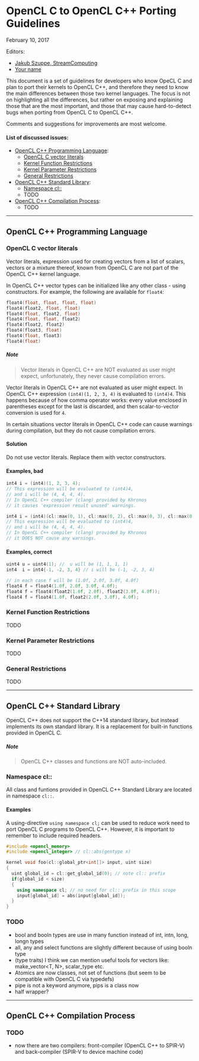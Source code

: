 # <a name="title"></a>OpenCL C to OpenCL C++ Porting Guidelines

February 10, 2017

Editors:

* [Jakub Szuppe, StreamComputing](https://streamcomputing.eu/)
* [Your name](#)

This document is a set of guidelines for developers who know OpeCL C and plan to
port their kernels to OpenCL C++, and therefore they need to know the main
differences between those two kernel languages.
The focus is not on highlighting all the differences, but rather on exposing
and explaining those that are the most important, and those that may cause
hard-to-detect bugs when porting from OpenCL C to OpenCL C++.

Comments and suggestions for improvements are most welcome.

#### List of discussed issues:

* [OpenCL C++ Programming Language](#C-OpenCLCXX):
  * [OpenCL C vector literals](#C-OpenCLCXX-S-VectorLiterals)
  * [Kernel Function Restrictions](#C-OpenCLCXX-S-KernelRestrictions)
  * [Kernel Parameter Restrictions](#C-OpenCLCXX-S-KernelParamsRestrictions)
  * [General Restrictions](#C-OpenCLCXX-S-GeneralRestrictions)
* [OpenCL C++ Standard Library](#C-OpenCLCXXSTL):
  * [Namespace cl::](#C-OpenCLCXXSTL-S-NamespaceCL)
  * TODO
* [OpenCL C++ Compilation Process](#C-OpenCLCXXCompilation):
  * TODO

---
## <a name="C-OpenCLCXX"></a>OpenCL C++ Programming Language

### <a name="C-OpenCLCXX-S-VectorLiterals"></a>OpenCL C vector literals

Vector literals, expression used for creating vectors from a list of scalars,
vectors or a mixture thereof, known from OpenCL C are not part of the OpenCL C++
kernel language.

In OpenCL C++ vector types can be initialized like any other class - using
constructors. For example, the following are available for `float4`:

```cpp
float4(float, float, float, float)
float4(float2, float, float)
float4(float, float2, float)
float4(float, float, float2)
float4(float2, float2)
float4(float3, float)
float4(float, float3)
float4(float)
```

##### Note
> Vector literals in OpenCL C++ are NOT evaluated as user might expect,
unfortunately, they never cause compilation errors.

Vector literals in OpenCL C++ are not evaluated as user might expect.
In OpenCL C++ expression `(int4)(1, 2, 3, 4)` is evaluated to `(int4)4`.
This happens because of how comma operator works: every value enclosed in
parentheses except for the last is discarded, and then scalar-to-vector
conversion is used for `4`.

In certain situations vector literals in OpenCL C++ code can cause warnings
during compilation, but they do not cause compilation errors.

#### Solution

Do not use vector literals. Replace them with vector constructors.

#### Examples, bad

```cpp
int4 i = (int4)(1, 2, 3, 4);
// This expression will be evaluated to (int4)4,
// and i will be (4, 4, 4, 4).
// In OpenCL C++ compiler (clang) provided by Khronos
// it causes 'expression result unused' warnings.

int4 i = (int4)(cl::max(0, 1), cl::max(0, 2), cl::max(0, 3), cl::max(0, 4))
// This expression will be evaluated to (int4)4,
// and i will be (4, 4, 4, 4).
// In OpenCL C++ compiler (clang) provided by Khronos
// it DOES NOT cause any warnings.
```

#### Examples, correct

```cpp
uint4 u = uint4(1); //  u will be (1, 1, 1, 1)
int4  i = int4{-1, -2, 3, 4} // i will be (-1, -2, 3, 4)

// in each case f will be (1.0f, 2.0f, 3.0f, 4.0f)
float4 f = float4(1.0f, 2.0f, 3.0f, 4.0f);
float4 f = float4(float2(1.0f, 2.0f), float2(3.0f, 4.0f));
float4 f = float4(1.0f, float2(2.0f, 3.0f), 4.0f);
```

### <a name="C-OpenCLCXX-S-KernelRestrictions"></a>Kernel Function Restrictions

TODO

### <a name="C-OpenCLCXX-S-KernelParamsRestrictions"></a>Kernel Parameter Restrictions

TODO

### <a name="C-OpenCLCXX-S-GeneralRestrictions"></a>General Restrictions

TODO

---
## <a name="C-OpenCLCXXSTL"></a>OpenCL C++ Standard Library

OpenCL C++ does not support the C++14 standard library, but instead implements its
own standard library. It is a replacement for built-in functions provided in
OpenCL C.

##### Note
> OpenCL C++ classes and functions are NOT auto-included.

### <a name="C-OpenCLCXXSTL-S-NamespaceCL"></a>Namespace cl::

All class and funtions provided in OpenCL C++ Standard Library are located in
namespace `cl::`.

#### Examples

A using-directive `using namespace cl;` can be used to reduce work need to port
OpenCL C programs to OpenCL C++. However, it is important to remember to include
required headers.

```cpp
#include <opencl_memory>
#include <opencl_integer> // cl::abs(gentype x)

kernel void foo(cl::global_ptr<int[]> input, uint size)
{
  uint global_id = cl::get_global_id(0); // note cl:: prefix
  if(global_id < size)
  {
    using namespace cl; // no need for cl:: prefix in this scope
    input[global_id] = abs(input[global_id]);
  }
}
```

### TODO

* bool and booln types are use in many function instead of int, intn, long, longn
types
* all, any and select functions are slightly different because of using booln type
* (type traits) I think we can mention useful tools for vectors like:
make_vector<T, N>, scalar_type<T> etc.
* Atomics are now classes, not set of functions (but seem to be compatible
with OpenCL C via typedefs)
* pipe is not a keyword anymore, pips is a class now
* half wrapper?

---
## <a name="C-OpenCLCXXCompilation"></a>OpenCL C++ Compilation Process

### TODO

* now there are two compilers: front-compiler (OpenCL C++ to SPIR-V) and
back-compiler (SPIR-V to device machine code)
